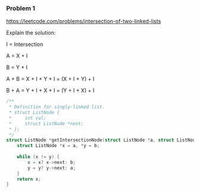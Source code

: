 ### Problem 1

https://leetcode.com/problems/intersection-of-two-linked-lists

Explain the solution:

I = Intersection

A = X + I

B = Y + I

A + B = X + I + Y + I = (X + I + Y) + I

B + A = Y + I + X + I = (Y + I + X) + I

```C
/**
 * Definition for singly-linked list.
 * struct ListNode {
 *     int val;
 *     struct ListNode *next;
 * };
 */
struct ListNode *getIntersectionNode(struct ListNode *a, struct ListNode *b) {
    struct ListNode *x = a, *y = b;
    
    while (x != y) {
        x = x? x->next: b;
        y = y? y->next: a;
    }
    return x;
}

```
